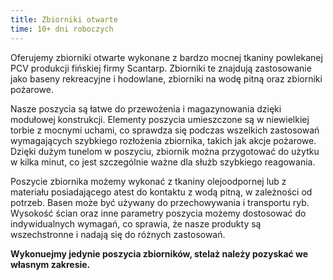 ```yaml
---
title: Zbiorniki otwarte
time: 10+ dni roboczych
---
```


Oferujemy zbiorniki otwarte wykonane z bardzo mocnej tkaniny powlekanej PCV
produkcji fińskiej firmy Scantarp. Zbiorniki te znajdują zastosowanie jako
baseny rekreacyjne i hodowlane, zbiorniki na wodę pitną oraz zbiorniki pożarowe.

Nasze poszycia są łatwe do przewożenia i magazynowania dzięki modułowej
konstrukcji. Elementy poszycia umieszczone są w niewielkiej torbie z mocnymi
uchami, co sprawdza się podczas wszelkich zastosowań wymagających szybkiego
rozłożenia zbiornika, takich jak akcje pożarowe. Dzięki dużym tunelom w
poszyciu, zbiornik można przygotować do użytku w kilka minut, co jest
szczególnie ważne dla służb szybkiego reagowania.

Poszycie zbiornika możemy wykonać z tkaniny olejoodpornej lub z materiału
posiadającego atest do kontaktu z wodą pitną, w zależności od potrzeb. Basen
może być używany do przechowywania i transportu ryb. Wysokość ścian oraz inne
parametry poszycia możemy dostosować do indywidualnych wymagań, co sprawia, że
nasze produkty są wszechstronne i nadają się do różnych zastosowań.

**Wykonuejmy jedynie poszycia zbiorników, stelaż należy pozyskać we
własnym zakresie.**
